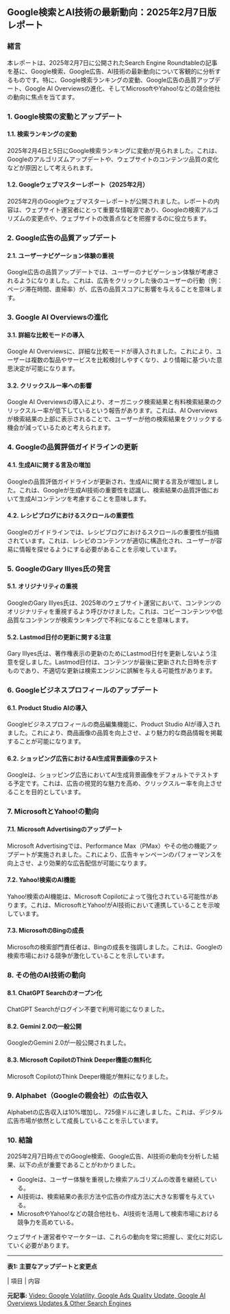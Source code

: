 ## Google検索とAI技術の最新動向：2025年2月7日版レポート

### 緒言

本レポートは、2025年2月7日に公開されたSearch Engine Roundtableの記事を基に、Google検索、Google広告、AI技術の最新動向について客観的に分析するものです。特に、Google検索ランキングの変動、Google広告の品質アップデート、Google AI Overviewsの進化、そしてMicrosoftやYahoo!などの競合他社の動向に焦点を当てます。

### 1. Google検索の変動とアップデート

#### 1.1. 検索ランキングの変動

2025年2月4日と5日にGoogle検索ランキングに変動が見られました。これは、Googleのアルゴリズムアップデートや、ウェブサイトのコンテンツ品質の変化などが原因として考えられます。

#### 1.2. Googleウェブマスターレポート（2025年2月）

2025年2月のGoogleウェブマスターレポートが公開されました。レポートの内容は、ウェブサイト運営者にとって重要な情報源であり、Googleの検索アルゴリズムの変更点や、ウェブサイトの改善点などを把握するのに役立ちます。

### 2. Google広告の品質アップデート

#### 2.1. ユーザーナビゲーション体験の重視

Google広告の品質アップデートでは、ユーザーのナビゲーション体験が考慮されるようになりました。これは、広告をクリックした後のユーザーの行動（例：ページ滞在時間、直帰率）が、広告の品質スコアに影響を与えることを意味します。

### 3. Google AI Overviewsの進化

#### 3.1. 詳細な比較モードの導入

Google AI Overviewsに、詳細な比較モードが導入されました。これにより、ユーザーは複数の製品やサービスを比較検討しやすくなり、より情報に基づいた意思決定が可能になります。

#### 3.2. クリックスルー率への影響

Google AI Overviewsの導入により、オーガニック検索結果と有料検索結果のクリックスルー率が低下しているという報告があります。これは、AI Overviewsが検索結果の上部に表示されることで、ユーザーが他の検索結果をクリックする機会が減っているためと考えられます。

### 4. Googleの品質評価ガイドラインの更新

#### 4.1. 生成AIに関する言及の増加

Googleの品質評価ガイドラインが更新され、生成AIに関する言及が増加しました。これは、Googleが生成AI技術の重要性を認識し、検索結果の品質評価において生成AIコンテンツを考慮することを意味します。

#### 4.2. レシピブログにおけるスクロールの重要性

Googleのガイドラインでは、レシピブログにおけるスクロールの重要性が指摘されています。これは、レシピのコンテンツが適切に構造化され、ユーザーが容易に情報を探せるようにする必要があることを示唆しています。

### 5. GoogleのGary Illyes氏の発言

#### 5.1. オリジナリティの重視

GoogleのGary Illyes氏は、2025年のウェブサイト運営において、コンテンツのオリジナリティを重視するよう呼びかけました。これは、コピーコンテンツや低品質なコンテンツが検索ランキングで不利になることを意味します。

#### 5.2. Lastmod日付の更新に関する注意

Gary Illyes氏は、著作権表示の更新のためにLastmod日付を更新しないよう注意を促しました。Lastmod日付は、コンテンツが最後に更新された日時を示すものであり、不適切な更新は検索エンジンに誤解を与える可能性があります。

### 6. Googleビジネスプロフィールのアップデート

#### 6.1. Product Studio AIの導入

Googleビジネスプロフィールの商品編集機能に、Product Studio AIが導入されました。これにより、商品画像の品質を向上させ、より魅力的な商品情報を掲載することが可能になります。

#### 6.2. ショッピング広告におけるAI生成背景画像のテスト

Googleは、ショッピング広告においてAI生成背景画像をデフォルトでテストする予定です。これは、広告の視覚的な魅力を高め、クリックスルー率を向上させることを目的としています。

### 7. MicrosoftとYahoo!の動向

#### 7.1. Microsoft Advertisingのアップデート

Microsoft Advertisingでは、Performance Max（PMax）やその他の機能アップデートが実施されました。これにより、広告キャンペーンのパフォーマンスを向上させ、より効果的な広告配信が可能になります。

#### 7.2. Yahoo!検索のAI機能

Yahoo!検索のAI機能は、Microsoft Copilotによって強化されている可能性があります。これは、MicrosoftとYahoo!がAI技術において連携していることを示唆しています。

#### 7.3. MicrosoftのBingの成長

Microsoftの検索部門責任者は、Bingの成長を強調しました。これは、Googleの検索市場における競争が激化していることを示しています。

### 8. その他のAI技術の動向

#### 8.1. ChatGPT Searchのオープン化

ChatGPT Searchがログイン不要で利用可能になりました。

#### 8.2. Gemini 2.0の一般公開

GoogleのGemini 2.0が一般公開されました。

#### 8.3. Microsoft CopilotのThink Deeper機能の無料化

Microsoft CopilotのThink Deeper機能が無料になりました。

### 9. Alphabet（Googleの親会社）の広告収入

Alphabetの広告収入は10%増加し、725億ドルに達しました。これは、デジタル広告市場が依然として成長していることを示しています。

### 10. 結論

2025年2月7日時点でのGoogle検索、Google広告、AI技術の動向を分析した結果、以下の点が重要であることがわかりました。

* Googleは、ユーザー体験を重視した検索アルゴリズムの改善を継続している。
* AI技術は、検索結果の表示方法や広告の作成方法に大きな影響を与えている。
* MicrosoftやYahoo!などの競合他社も、AI技術を活用して検索市場における競争力を高めている。

ウェブサイト運営者やマーケターは、これらの動向を常に把握し、変化に対応していく必要があります。

---

**表1: 主要なアップデートと変更点**

| 項目 | 内容 

**元記事:** [Video: Google Volatility, Google Ads Quality Update, Google AI Overviews Updates & Other Search Engines](https://www.seroundtable.com/video-02-07-2025-38869.html)